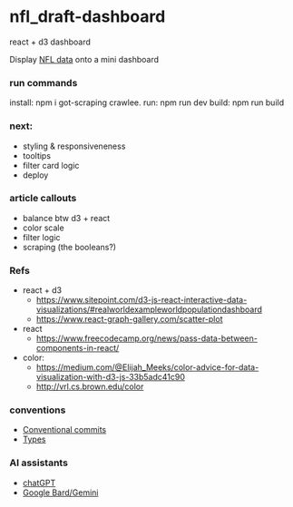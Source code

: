 # nfl_draft-dashboard

react + d3 dashboard

Display [NFL data](http://https://www.pro-football-reference.com/) onto a mini dashboard

### run commands
install: npm i got-scraping crawlee.
run: npm run dev
build: npm run build

### next: 
- styling & responsiveneness
- tooltips
- filter card logic
- deploy

### article callouts
- balance btw d3 + react
- color scale
- filter logic
- scraping (the booleans?)

### Refs
- react + d3
  - https://www.sitepoint.com/d3-js-react-interactive-data-visualizations/#realworldexampleworldpopulationdashboard
  - https://www.react-graph-gallery.com/scatter-plot
- react
  - https://www.freecodecamp.org/news/pass-data-between-components-in-react/
- color:
  - https://medium.com/@Elijah_Meeks/color-advice-for-data-visualization-with-d3-js-33b5adc41c90
  - http://vrl.cs.brown.edu/color


### conventions
- [Conventional commits](https://www.conventionalcommits.org/en/v1.0.0/#summary)
- [Types](https://www.typescriptlang.org/docs/handbook/basic-types.html)


### AI assistants
- [chatGPT](https://chat.openai.com/)
- [Google Bard/Gemini](https://gemini.google.com/app)